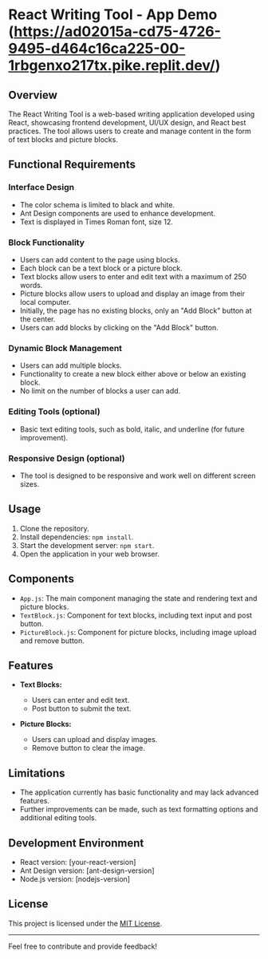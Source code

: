 # React Writing Tool - App Demo (https://ad02015a-cd75-4726-9495-d464c16ca225-00-1rbgenxo217tx.pike.replit.dev/)

## Overview

The React Writing Tool is a web-based writing application developed using React, showcasing frontend development, UI/UX design, and React best practices. The tool allows users to create and manage content in the form of text blocks and picture blocks.

## Functional Requirements

### Interface Design

- The color schema is limited to black and white.
- Ant Design components are used to enhance development.
- Text is displayed in Times Roman font, size 12.

### Block Functionality

- Users can add content to the page using blocks.
- Each block can be a text block or a picture block.
- Text blocks allow users to enter and edit text with a maximum of 250 words.
- Picture blocks allow users to upload and display an image from their local computer.
- Initially, the page has no existing blocks, only an "Add Block" button at the center.
- Users can add blocks by clicking on the "Add Block" button.

### Dynamic Block Management

- Users can add multiple blocks.
- Functionality to create a new block either above or below an existing block.
- No limit on the number of blocks a user can add.

### Editing Tools (optional)

- Basic text editing tools, such as bold, italic, and underline (for future improvement).

### Responsive Design (optional)

- The tool is designed to be responsive and work well on different screen sizes.

## Usage

1. Clone the repository.
2. Install dependencies: `npm install`.
3. Start the development server: `npm start`.
4. Open the application in your web browser.

## Components

- `App.js`: The main component managing the state and rendering text and picture blocks.
- `TextBlock.js`: Component for text blocks, including text input and post button.
- `PictureBlock.js`: Component for picture blocks, including image upload and remove button.

## Features

- **Text Blocks:**
  - Users can enter and edit text.
  - Post button to submit the text.

- **Picture Blocks:**
  - Users can upload and display images.
  - Remove button to clear the image.

## Limitations

- The application currently has basic functionality and may lack advanced features.
- Further improvements can be made, such as text formatting options and additional editing tools.

## Development Environment

- React version: [your-react-version]
- Ant Design version: [ant-design-version]
- Node.js version: [nodejs-version]

## License

This project is licensed under the [MIT License](LICENSE).

---

Feel free to contribute and provide feedback!
